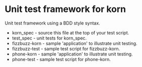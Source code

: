 # Unit test framework for korn

Unit test framework using a BDD style syntax.

* korn_spec - source this file at the top of your test script.
* test_spec - unit tests for korn_spec.
* fizzbuzz-korn - sample 'application' to illustrate unit testing.
* fizzbuzz-test - sample test script for fizzbuzz-korn.
* phone-korn - sample 'application' to illustrate unit testing.
* phone-test - sample test script for phone-korn.
